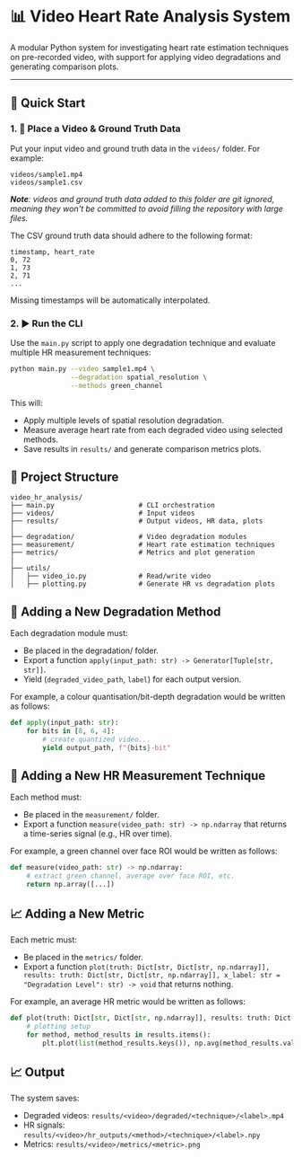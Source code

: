 # 📊 Video Heart Rate Analysis System

A modular Python system for investigating heart rate estimation techniques on pre-recorded video, with support for applying video degradations and generating comparison plots.

---

## 🚀 Quick Start

### 1. 📁 Place a Video & Ground Truth Data

Put your input video and ground truth data in the `videos/` folder. For example:

```
videos/sample1.mp4
videos/sample1.csv
```

_**Note**: videos and ground truth data added to this folder are git ignored, meaning they won't be committed to avoid filling the repository with large files._

The CSV ground truth data should adhere to the following format:

```csv
timestamp, heart_rate
0, 72
1, 73
2, 71
...
```

Missing timestamps will be automatically interpolated.

### 2. ▶️ Run the CLI

Use the `main.py` script to apply one degradation technique and evaluate multiple HR measurement techniques:

```bash
python main.py --video sample1.mp4 \
               --degradation spatial_resolution \
               --methods green_channel
```

This will:
 - Apply multiple levels of spatial resolution degradation.
 - Measure average heart rate from each degraded video using selected methods.
 - Save results in `results/` and generate comparison metrics plots.

## 📁 Project Structure
```
video_hr_analysis/
├── main.py                     # CLI orchestration
├── videos/                     # Input videos
├── results/                    # Output videos, HR data, plots
│
├── degradation/                # Video degradation modules
├── measurement/                # Heart rate estimation techniques
├── metrics/                    # Metrics and plot generation
|
├── utils/
│   ├── video_io.py             # Read/write video
│   ├── plotting.py             # Generate HR vs degradation plots
```

## 🧩 Adding a New Degradation Method
Each degradation module must:
 - Be placed in the degradation/ folder.
 - Export a function `apply(input_path: str) -> Generator[Tuple[str, str]]`.
 - Yield (`degraded_video_path`, `label`) for each output version.

For example, a colour quantisation/bit-depth degradation would be written as follows:
```python
def apply(input_path: str):
    for bits in [8, 6, 4]:
        # create quantized video...
        yield output_path, f"{bits}-bit"
```

## 🧠 Adding a New HR Measurement Technique
Each method must:
 - Be placed in the `measurement/` folder.
 - Export a function `measure(video_path: str) -> np.ndarray` that returns a time-series signal (e.g., HR over time).

For example, a green channel over face ROI would be written as follows:
```python
def measure(video_path: str) -> np.ndarray:
    # extract green channel, average over face ROI, etc.
    return np.array([...])
```

## 📈 Adding a New Metric
Each metric must:
 - Be placed in the `metrics/` folder.
 - Export a function `plot(truth: Dict[str, Dict[str, np.ndarray]], results: truth: Dict[str, Dict[str, np.ndarray]], x_label: str = "Degradation Level": str) -> void` that returns nothing.

For example, an average HR metric would be written as follows:
```python
def plot(truth: Dict[str, Dict[str, np.ndarray]], results: truth: Dict[str, Dict[str, np.ndarray]], x_label: str = "Degradation Level": str) -> void:
    # plotting setup
    for method, method_results in results.items():
        plt.plot(list(method_results.keys()), np.avg(method_results.values()), marker='o', label=method)
```

## 📈 Output
The system saves:
 - Degraded videos: `results/<video>/degraded/<technique>/<label>.mp4`
 - HR signals: `results/<video>/hr_outputs/<method>/<technique>/<label>.npy`
 - Metrics: `results/<video>/metrics/<metric>.png`
